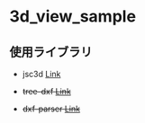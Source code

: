 # 3d_view_sample
## 使用ライブラリ
+ jsc3d [Link](https://github.com/xxv/jsc3d)

+ ~~tree-dxf [Link](https://github.com/gdsestimating/three-dxf)~~

+ ~~dxf-parser [Link](https://github.com/gdsestimating/dxf-parser)~~
